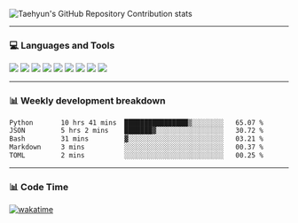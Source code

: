 ![Taehyun's GitHub Repository Contribution stats](https://github-contributor-stats.vercel.app/api?username=shfshanyue&combine_all_yearly_contributions=tru&hide=S,A,A%2B,B,B%2B)

<hr>

### 💻 Languages and Tools

<code><a href="https://www.postgresql.org/"><img src="https://api.iconify.design/logos:postgresql.svg" /></a></code>
<code><a href="https://www.python.org/"><img src="https://api.iconify.design/logos:python.svg" /></a></code>
<code><a href="https://fastapi.tiangolo.com/"><img src="https://api.iconify.design/logos:fastapi-icon.svg" /></a></code>
<code><a href="https://graphql.org/"><img src="https://api.iconify.design/skill-icons:graphql-light.svg" /></a></code>
<code><a href="https://nodejs.org/en"><img src="https://api.iconify.design/skill-icons:nodejs-light.svg" /></a></code>
<code><a href="https://www.typescriptlang.org/"><img src="https://api.iconify.design/logos:typescript-icon.svg" /></a></code>
<code><a href="https://react.dev"><img src="https://api.iconify.design/logos:react.svg" /></a></code>
<code><a href="https://github.com/vuejs/core"><img src="https://api.iconify.design/logos:vue.svg" /></a></code> 
<code><a href="https://www.docker.com/"><img src="https://api.iconify.design/logos:docker-icon.svg" /></a></code> 

<hr>

### 📊 Weekly development breakdown

<!--START_SECTION:waka-->

```txt
Python       10 hrs 41 mins  ████████████████▒░░░░░░░░   65.07 %
JSON         5 hrs 2 mins    ███████▓░░░░░░░░░░░░░░░░░   30.72 %
Bash         31 mins         ▓░░░░░░░░░░░░░░░░░░░░░░░░   03.21 %
Markdown     3 mins          ░░░░░░░░░░░░░░░░░░░░░░░░░   00.37 %
TOML         2 mins          ░░░░░░░░░░░░░░░░░░░░░░░░░   00.25 %
```

<!--END_SECTION:waka-->

<hr>

### 📊 Code Time

[![wakatime](https://wakatime.com/badge/user/e0c364e2-4fdb-42db-a513-0d5ed460a900.svg)](https://wakatime.com/@e0c364e2-4fdb-42db-a513-0d5ed460a900)
